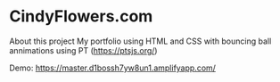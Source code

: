 # CindyFlowers.com

About this project
My portfolio using HTML and CSS with bouncing ball annimations using PT (https://ptsjs.org/)

Demo: https://master.d1bossh7yw8un1.amplifyapp.com/
